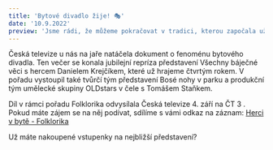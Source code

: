 ```yaml
---
title: 'Bytové divadlo žije! 🎭'
date: '10.9.2022'
preview: 'Jsme rádi, že můžeme pokračovat v tradici, kterou započala už Vlasta Chramostová. My se před nikým skrývat nemusíme, ale rádi využíváme možnosti intimního kontaktu s divákem, který na velké scéně nazažijete'
---
```

Česká televize u nás na jaře natáčela dokument o fenoménu bytového divadla. Ten večer se konala jubilejní repríza představení Všechny báječné věci s hercem Danielem Krejčíkem, které už hrajeme čtvrtým rokem.
V pořadu vystoupil také tvůrčí tým představení Bosé nohy v parku a produkční tým umělecké skupiny OLDstars v čele s Tomášem Staňkem.

Díl v rámci pořadu Folklorika odvysílala Česká televize 4. září na ČT 3 . Pokud máte zájem se na něj podívat, sdílíme s vámi odkaz na záznam: [Herci v bytě - Folklorika](https://www.ceskatelevize.cz/porady/1102732990-folklorika/222562260800005/?fbclid=IwAR3DKBEOldvjg_buIJM6hRTb3uvkVarg_GrslmBbYzh4clMLsFEWS0dV9EM)

Už máte nakoupené vstupenky na nejbližší představení?
